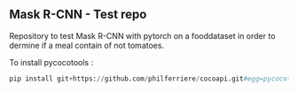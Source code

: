 Mask R-CNN - Test repo
-----------------------

Repository to test Mask R-CNN with pytorch on a fooddataset in order to dermine if a meal contain of not tomatoes.

To install pycocotools :
```python
pip install git+https://github.com/philferriere/cocoapi.git#egg=pycocotools^&subdirectory=PythonAPI
```